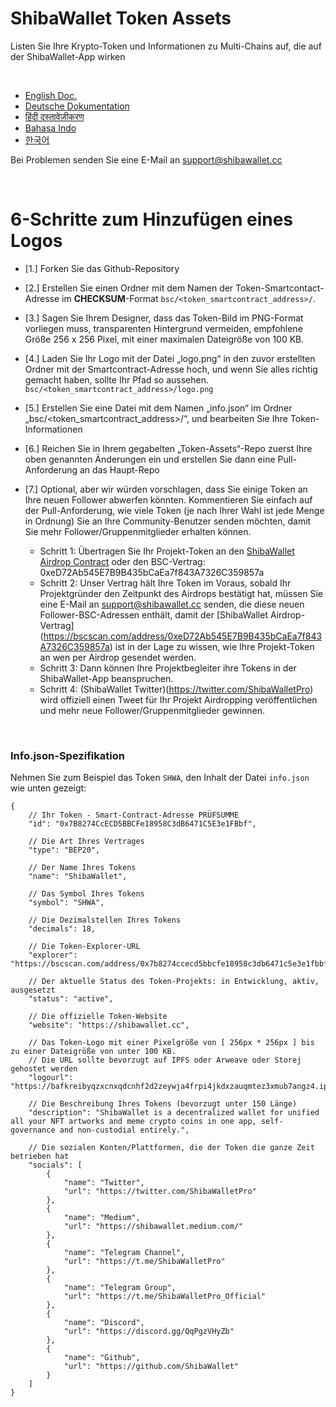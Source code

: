 # ShibaWallet Token Assets
Listen Sie Ihre Krypto-Token und Informationen zu Multi-Chains auf, die auf der ShibaWallet-App wirken

<br/>

- [English Doc.](https://github.com/ShibaWallet/token-assets/) <br/>
- [Deutsche Dokumentation](https://github.com/ShibaWallet/token-assets/blob/main/README-German.md) <br/>
- [हिंदी दस्तावेज़ीकरण](https://github.com/ShibaWallet/token-assets/blob/main/README-Hindi.md) <br/>
- [Bahasa Indo](https://github.com/ShibaWallet/token-assets/blob/main/README-Indonesian.md) <br/>
- [한국어](https://github.com/ShibaWallet/token-assets/blob/main/README-Korean.md) <br/>

Bei Problemen senden Sie eine E-Mail an support@shibawallet.cc

<br/>

# <a name="GermanDoc"></a> 6-Schritte zum Hinzufügen eines Logos
- [1.] Forken Sie das Github-Repository

- [2.] Erstellen Sie einen Ordner mit dem Namen der Token-Smartcontact-Adresse im **CHECKSUM**-Format `bsc/<token_smartcontract_address>/`.

- [3.] Sagen Sie Ihrem Designer, dass das Token-Bild im PNG-Format vorliegen muss, transparenten Hintergrund vermeiden, empfohlene Größe 256 x 256 Pixel, mit einer maximalen Dateigröße von 100 KB.

- [4.] Laden Sie Ihr Logo mit der Datei „logo.png“ in den zuvor erstellten Ordner mit der Smartcontract-Adresse hoch, und wenn Sie alles richtig gemacht haben, sollte Ihr Pfad so aussehen. `bsc/<token_smartcontract_address>/logo.png`

- [5.] Erstellen Sie eine Datei mit dem Namen „info.json“ im Ordner „bsc/<token_smartcontract_address>/“, und bearbeiten Sie Ihre Token-Informationen

- [6.] Reichen Sie in Ihrem gegabelten „Token-Assets“-Repo zuerst Ihre oben genannten Änderungen ein und erstellen Sie dann eine Pull-Anforderung an das Haupt-Repo

- [7.] Optional, aber wir würden vorschlagen, dass Sie einige Token an Ihre neuen Follower abwerfen könnten. Kommentieren Sie einfach auf der Pull-Anforderung, wie viele Token (je nach Ihrer Wahl ist jede Menge in Ordnung) Sie an Ihre Community-Benutzer senden möchten, damit Sie mehr Follower/Gruppenmitglieder erhalten können.
   - Schritt 1: Übertragen Sie Ihr Projekt-Token an den [ShibaWallet Airdrop Contract](https://bscscan.com/address/0xeD72Ab545E7B9B435bCaEa7f843A7326C359857a) oder den BSC-Vertrag: 0xeD72Ab545E7B9B435bCaEa7f843A7326C359857a
   - Schritt 2: Unser Vertrag hält Ihre Token im Voraus, sobald Ihr Projektgründer den Zeitpunkt des Airdrops bestätigt hat, müssen Sie eine E-Mail an support@shibawallet.cc senden, die diese neuen Follower-BSC-Adressen enthält, damit der [ShibaWallet Airdrop-Vertrag] (https://bscscan.com/address/0xeD72Ab545E7B9B435bCaEa7f843A7326C359857a) ist in der Lage zu wissen, wie Ihre Projekt-Token an wen per Airdrop gesendet werden.
   - Schritt 3: Dann können Ihre Projektbegleiter ihre Tokens in der ShibaWallet-App beanspruchen.
   - Schritt 4: (ShibaWallet Twitter)(https://twitter.com/ShibaWalletPro) wird offiziell einen Tweet für Ihr Projekt Airdropping veröffentlichen und mehr neue Follower/Gruppenmitglieder gewinnen.

<br/>

### Info.json-Spezifikation

Nehmen Sie zum Beispiel das Token `SHWA`, den Inhalt der Datei `info.json` wie unten gezeigt:
```
{
    // Ihr Token - Smart-Contract-Adresse PRÜFSUMME
    "id": "0x7B8274CcECD5BBCFe18958C3dB6471C5E3e1FBbf",  

    // Die Art Ihres Vertrages
    "type": "BEP20",

    // Der Name Ihres Tokens
    "name": "ShibaWallet",

    // Das Symbol Ihres Tokens
    "symbol": "SHWA",

    // Die Dezimalstellen Ihres Tokens
    "decimals": 18,

    // Die Token-Explorer-URL
    "explorer": "https://bscscan.com/address/0x7b8274ccecd5bbcfe18958c3db6471c5e3e1fbbf",

    // Der aktuelle Status des Token-Projekts: in Entwicklung, aktiv, ausgesetzt
    "status": "active",

    // Die offizielle Token-Website
    "website": "https://shibawallet.cc",

    // Das Token-Logo mit einer Pixelgröße von [ 256px * 256px ] bis zu einer Dateigröße von unter 100 KB.
    // Die URL sollte bevorzugt auf IPFS oder Arweave oder Storej gehostet werden
    "logourl": "https://bafkreibyqzxcnxqdcnhf2d2zeywja4frpi4jkdxzauqmtez3xmub7angz4.ipfs.dweb.link",

    // Die Beschreibung Ihres Tokens (bevorzugt unter 150 Länge)
    "description": "ShibaWallet is a decentralized wallet for unified all your NFT artworks and meme crypto coins in one app, self-governance and non-custodial entirely.",

    // Die sozialen Konten/Plattformen, die der Token die ganze Zeit betrieben hat
    "socials": [
        {
            "name": "Twitter",
            "url": "https://twitter.com/ShibaWalletPro"
        },
        {
            "name": "Medium",
            "url": "https://shibawallet.medium.com/"
        },
        {
            "name": "Telegram Channel",
            "url": "https://t.me/ShibaWalletPro"
        },
        {
            "name": "Telegram Group",
            "url": "https://t.me/ShibaWalletPro_Official"
        },
        {
            "name": "Discord",
            "url": "https://discord.gg/QqPgzVHyZb"
        },
        {
            "name": "Github",
            "url": "https://github.com/ShibaWallet"
        }
    ]
}
```